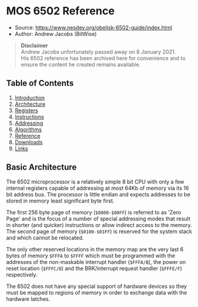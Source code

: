 MOS 6502 Reference
==================

  - Source: https://www.nesdev.org/obelisk-6502-guide/index.html
  - Author: Andrew Jacobs (BitWise)

> **Disclaimer**  
> Andrew Jacobs unfortunately passed away on 8 January 2021.  
> His 6502 reference has been archived here for convenience and to ensure the
> content he created remains available.

## Table of Contents

  1. [Introduction](https://github.com/macmade/MOS-6502-Emulator/blob/main/Reference/1-Introduction.md)
  2. [Architecture](https://github.com/macmade/MOS-6502-Emulator/blob/main/Reference/2-Architecture.md)
  3. [Registers](https://github.com/macmade/MOS-6502-Emulator/blob/main/Reference/3-Registers.md)
  4. [Instructions](https://github.com/macmade/MOS-6502-Emulator/blob/main/Reference/4-Instructions.md)
  5. [Addressing](https://github.com/macmade/MOS-6502-Emulator/blob/main/Reference/5-Addressing.md)
  6. [Algorithms](https://github.com/macmade/MOS-6502-Emulator/blob/main/Reference/6-Algorithms.md)
  7. [Reference](https://github.com/macmade/MOS-6502-Emulator/blob/main/Reference/7-Reference.md)
  8. [Downloads](https://github.com/macmade/MOS-6502-Emulator/blob/main/Reference/8-Downloads.md)
  9. [Links](https://github.com/macmade/MOS-6502-Emulator/blob/main/Reference/9-Links.md)

## Basic Architecture

The 6502 microprocessor is a relatively simple 8 bit CPU with only a few
internal registers capable of addressing at most 64Kb of memory via its 16 bit
address bus. The processor is little endian and expects addresses to be stored
in memory least significant byte first.

The first 256 byte page of memory (`$0000-$00FF`) is referred to as 'Zero Page'
and is the focus of a number of special addressing modes that result in shorter
(and quicker) instructions or allow indirect access to the memory. The second
page of memory (`$0100-$01FF`) is reserved for the system stack and which cannot
be relocated.

The only other reserved locations in the memory map are the very last 6 bytes
of memory `$FFFA` to `$FFFF` which must be programmed with the addresses of the
non-maskable interrupt handler (`$FFFA/B`), the power on reset location
(`$FFFC/D`) and the BRK/interrupt request handler (`$FFFE/F`) respectively.

The 6502 does not have any special support of hardware devices so they must be
mapped to regions of memory in order to exchange data with the hardware latches.
